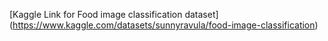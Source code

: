 [Kaggle Link for Food image classification dataset] (https://www.kaggle.com/datasets/sunnyravula/food-image-classification)
